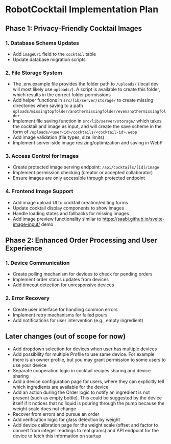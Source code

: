 # RobotCocktail Implementation Plan

## Phase 1: Privacy-Friendly Cocktail Images

### 1. Database Schema Updates

- Add `imageUri` field to the `cocktail` table
- Update database migration scripts

### 2. File Storage System

- The .env.example file provides the folder path to `/uploads/` (local dev will most likely use `uploads/`). A script is available to create this folder, which results in the correct folder permissions
- Add helper functions in `src/lib/server/storage/` to create missing directories when saving to a path `uploads/missingtopfolder/anothermissingfolder/evenanothermissingfolder`
- Implement file saving function in `src/lib/server/storage/` which takes the cocktail and image as input, and will create the save scheme in the form of `/uploads/<user-id>/cocktails/<cocktail-id>.webp`
- Add image validation (file types, size limits)
- Implement server-side image resizing/optimization and saving in WebP

### 3. Access Control for Images

- Create protected image serving endpoint: `/api/cocktails/[id]/image`
- Implement permission checking (creator or accepted collaborator)
- Ensure images are only accessible through protected endpoint

### 4. Frontend Image Support

- Add image upload UI to cocktail creation/editing forms
- Update cocktail display components to show images
- Handle loading states and fallbacks for missing images
- Add image preview functionality similar to https://saabi.github.io/svelte-image-input/ demo

## Phase 2: Enhanced Order Processing and User Experience

### 1. Device Communication

- Create polling mechanism for devices to check for pending orders
- Implement order status updates from devices
- Add timeout detection for unresponsive devices

### 2. Error Recovery

- Create user interface for handling common errors
- Implement retry mechanisms for failed pours
- Add notifications for user intervention (e.g., empty ingredient)

## Later changes (out of scope for now)

- Add dropdown selection for devices when user has multiple devices
- Add possibility for multiple Profile to use same device. For example there is an owner profile, but you may grant permission to some users to use your device
- Separate cooperation logic in cocktail recipes sharing and device sharing
- Add a device configuration page for users, where they can explicitly tell which ingredients are available for the device
- Add an action during the Order logic to notify an ingredient is not present (such as empty bottle). This could be suggested by the device itself if it notices that no liquid is pouring through the pump because the weight scale does not change
- Recover from errors and pursue an order
- Add verification logic for glass detection by weight
- Add device calibration page for the weight scale (offset and factor to convert from integer readings to real grams) and API endpoint for the device to fetch this information on startup
